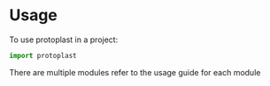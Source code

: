 # Usage

To use protoplast in a project:

```python
import protoplast
```

There are multiple modules refer to the usage guide for each module


